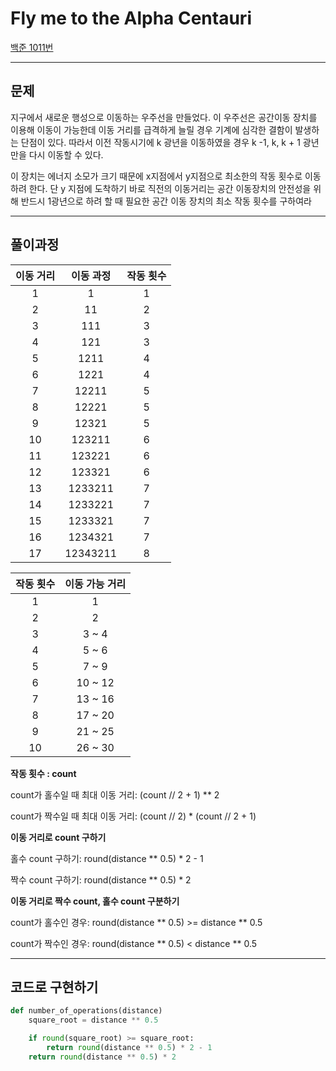 # Fly me to the Alpha Centauri

[백준 1011번](https://www.acmicpc.net/problem/1011)

***

## 문제

지구에서 새로운 행성으로 이동하는 우주선을 만들었다. 이 우주선은 공간이동 장치를 이용해 이동이 가능한데 이동 거리를 급격하게 늘릴 경우 기계에 심각한 결함이 발생하는 단점이 있다. 따라서 이전 작동시기에 k 광년을 이동하였을 경우 k -1, k, k + 1 광년만을 다시 이동할 수 있다.

이 장치는 에너지 소모가 크기 때문에 x지점에서 y지점으로 최소한의 작동 횟수로 이동하려 한다. 단 y 지점에 도착하기 바로 직전의 이동거리는 공간 이동장치의 안전성을 위해 반드시 1광년으로 하려 할 때 필요한 공간 이동 장치의 최소 작동 횟수를 구하여라

***
## 풀이과정

|이동 거리|이동 과정|작동 횟수|
|:---:|:---:|:---:|
|1|1|1|
|2|11|2|
|3|111|3|
|4|121|3|
|5|1211|4|
|6|1221|4|
|7|12211|5|
|8|12221|5|
|9|12321|5|
|10|123211|6|
|11|123221|6|
|12|123321|6|
|13|1233211|7|
|14|1233221|7|
|15|1233321|7|
|16|1234321|7|
|17|12343211|8|

|작동 횟수|이동 가능 거리|
|:---:|:---:|
|1|1|
|2|2|
|3|3 ~ 4|
|4|5 ~ 6|
|5|7 ~ 9|
|6|10 ~ 12|
|7|13 ~ 16|
|8|17 ~ 20|
|9|21 ~ 25|
|10|26 ~ 30|

**작동 횟수 : count**

count가 홀수일 때 최대 이동 거리: (count // 2 + 1) ** 2

count가 짝수일 때 최대 이동 거리: (count // 2) * (count // 2 + 1)

**이동 거리로 count 구하기**

홀수 count 구하기: round(distance ** 0.5) * 2 - 1

짝수 count 구하기: round(distance ** 0.5) * 2

**이동 거리로 짝수 count, 홀수 count 구분하기**

count가 홀수인 경우: round(distance ** 0.5) >= distance ** 0.5

count가 짝수인 경우: round(distance ** 0.5) < distance ** 0.5

***

## 코드로 구현하기

```python
def number_of_operations(distance)
    square_root = distance ** 0.5

    if round(square_root) >= square_root:
        return round(distance ** 0.5) * 2 - 1
    return round(distance ** 0.5) * 2
```
